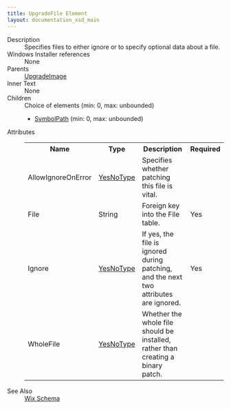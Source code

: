 ```yaml
---
title: UpgradeFile Element
layout: documentation_xsd_main
---
```

<dl>
  <dt>Description</dt>
  <dd>Specifies files to either ignore or to specify optional data about a file.</dd>
  <dt>Windows Installer references</dt>
  <dd>None</dd>
  <dt>Parents</dt>
  <dd>
    <a href="../wix/upgradeimage">UpgradeImage</a>
  </dd>
  <dt>Inner Text</dt>
  <dd>None</dd>
  <dt>Children</dt>
  <dd>Choice of elements (min: 0, max: unbounded)<ul><li><a href="../wix/symbolpath">SymbolPath</a> (min: 0, max: unbounded)</li></ul></dd>
  <dt>Attributes</dt>
  <dd>
    <table cellspacing="0" cellpadding="0" class="schema">
      <tr>
        <th width="15%">Name</th>
        <th width="15%">Type</th>
        <th width="65%">Description</th>
        <th width="15%">Required</th>
      </tr>
      <tr>
        <td>AllowIgnoreOnError</td>
        <td><a href="../wix/simple_type_yesnotype">YesNoType</a></td>
        <td>Specifies whether patching this file is vital.</td>
        <td>&nbsp;</td>
      </tr>
      <tr>
        <td>File</td>
        <td>String</td>
        <td>Foreign key into the File table.</td>
        <td>Yes</td>
      </tr>
      <tr>
        <td>Ignore</td>
        <td><a href="../wix/simple_type_yesnotype">YesNoType</a></td>
        <td>If yes, the file is ignored during patching, and the next two attributes are ignored.</td>
        <td>Yes</td>
      </tr>
      <tr>
        <td>WholeFile</td>
        <td><a href="../wix/simple_type_yesnotype">YesNoType</a></td>
        <td>Whether the whole file should be installed, rather than creating a binary patch.</td>
        <td>&nbsp;</td>
      </tr>
    </table>
  </dd>
  <dt>See Also</dt>
  <dd>
    <a href="../wix">Wix Schema</a>
  </dd>
</dl>
